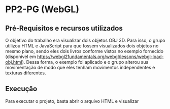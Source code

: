 # PP2-PG (WebGL)
## Pré-Requisitos e recursos utilizados
O objetivo do trabalho era visualizar dois objetos OBJ 3D. Para isso, o grupo utilizou HTML e JavaScript para que fossem visualizados dois objetos no mesmo plano, sendo eles dois livros conforme vistos no exemplo fornecido (disponível em https://webgl2fundamentals.org/webgl/lessons/webgl-load-obj.html). Dessa forma, o exemplo foi aplicado e o grupo alterou sua movimentação de modo que eles tenham movimentos independentes e texturas diferentes. 
## Execução
Para executar o projeto, basta abrir o arquivo HTML e visualizar 
